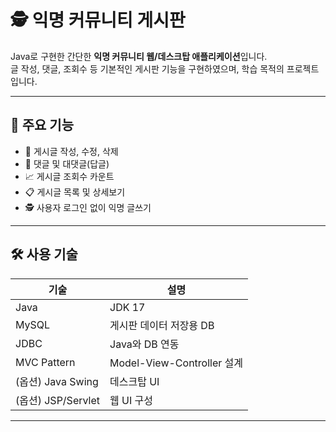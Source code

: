 # 🕵️ 익명 커뮤니티 게시판

Java로 구현한 간단한 **익명 커뮤니티 웹/데스크탑 애플리케이션**입니다.  
글 작성, 댓글, 조회수 등 기본적인 게시판 기능을 구현하였으며, 학습 목적의 프로젝트입니다.

---

## 🚀 주요 기능

- 📝 게시글 작성, 수정, 삭제
- 💬 댓글 및 대댓글(답글)
- 📈 게시글 조회수 카운트
- 📋 게시글 목록 및 상세보기
- 🕵 사용자 로그인 없이 익명 글쓰기

---

## 🛠 사용 기술

| 기술        | 설명                        |
|-------------|-----------------------------|
| Java        | JDK 17                      |
| MySQL       | 게시판 데이터 저장용 DB     |
| JDBC        | Java와 DB 연동              |
| MVC Pattern | Model-View-Controller 설계 |
| (옵션) Java Swing | 데스크탑 UI            |
| (옵션) JSP/Servlet | 웹 UI 구성             |

---
